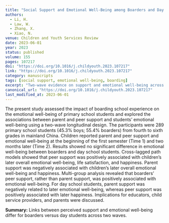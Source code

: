 ```yaml
---
title: "Social Support and Emotional Well-Being among Boarders and Day School Students: A Two-Wave Longitudinal Study"
authors:
  - Li, H.
  - Law, W.
  - Zhang, X.
  - Xiao, N.
venue: Children and Youth Services Review
date: 2023-06-01
year: 2023
status: published
volume: 155
pages: 107217
doi: "https://doi.org/10.1016/j.childyouth.2023.107217"
link: "https://doi.org/10.1016/j.childyouth.2023.107217"
category: manuscripts
tags: [social support, emotional well-being, boarding]
excerpt: "Two-wave evidence on support and emotional well-being across schooling contexts."
canonical_url: "https://doi.org/10.1016/j.childyouth.2023.107217"
last_modified_at: 2023-06-01
---
```


The present study assessed the impact of boarding school experience on the emotional well-being of primary school students and explored the associations between parent and peer support and students’ emotional well-being using a two-wave longitudinal design. The participants were 289 primary school students (45.3% boys; 55.4% boarders) from fourth to sixth grades in mainland China. Children reported parent and peer support and emotional well-being at the beginning of the first semester (Time 1) and two months later (Time 2). Results showed no significant difference in emotional well-being between boarders and day school students. Cross-lagged path models showed that peer support was positively associated with children’s later overall emotional well-being, life satisfaction, and happiness. Parent support was negatively associated with children’s later overall emotional well-being and happiness. Multi-group analysis revealed that boarders’ peer support, rather than parent support, was positively associated with emotional well-being. For day school students, parent support was negatively related to later emotional well-being, whereas peer support was positively associated with later happiness. Implications for educators, child service providers, and parents were discussed.

**Summary:** Links between perceived support and emotional well-being differ for boarders versus day students across two waves.
